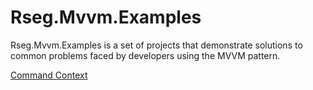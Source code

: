 # Rseg.Mvvm.Examples

Rseg.Mvvm.Examples is a set of projects that demonstrate solutions to common problems faced by developers using the MVVM pattern.

[Command Context](Rseg.Mvvm.Examples.CommandContext/readme.md)